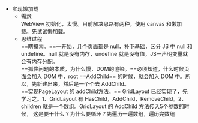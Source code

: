 - 实现懒加载   
	- 需求  
		WebView 初始化，太慢。目前解决思路有两种，使用 canvas 和懒加载。先试试懒加载。
	- 思维过程  
	==瞎摸索。==一开始，几个页面都是 null，补下基础，区分 JS 中 null 和 undefine。null 就是没有内存，undefine 就是没有值，JS一声明变量就会有内存分配。  
	==抓住问题的本质，为什么慢，DOM的渲染。==必须知道，什么时候页面会加入 DOM 中，root ==AddChild== 的时候，就会加入 DOM 中。所以，先新建出来，然后是一个个去 AddChild。  
	==实现PageLayout 的 addChild方法。== GridLayout 已经实现了，先学习之。1、GridLayout 有 HasChild，AddChild，RemoveChild。2、children 就是一个数组。GridLayout 的 AddChild 方法传入5个参数的时候， 这是要干什么？为什么要循环？先遍历一遍数组，遍历完数组

